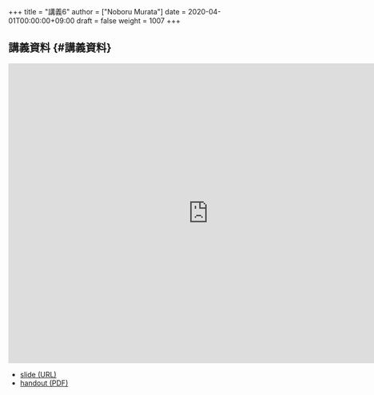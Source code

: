 +++
title = "講義6"
author = ["Noboru Murata"]
date = 2020-04-01T00:00:00+09:00
draft = false
weight = 1007
+++

## 講義資料 {#講義資料}

<iframe src="https://noboru-murata.github.io/probability-statistics/slides/slide06.html"
	width="800" height="600" frameborder="0"
	allowfullscreen="allowfullscreen"
	allow="geolocation *; microphone *; camera *; midi *; encrypted-media *">
</iframe>

-   [slide (URL)](https://noboru-murata.github.io/probability-statistics/slides/slide06.html)
-   [handout (PDF)](https://noboru-murata.github.io/probability-statistics/pdfs/slide06.pdf)